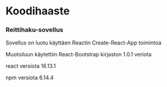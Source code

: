 <h1>Koodihaaste</h1>

<h3>Reittihaku-sovellus</h3>
<p>Sovellus on luotu käyttäen Reactin Create-React-App toimintoa</p>
<p>Muotoiluun käytettiin React-Bootstrap kirjaston 1.0.1 veriota</p>
<p>react versiota 16.13.1</p>
<p>npm versiota 6.14.4</p>
<p></p>